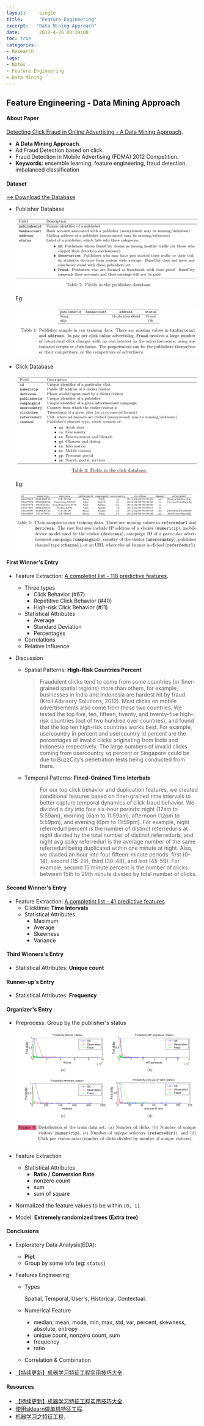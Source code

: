 ```yaml
---
layout:     single
title:      "Feature Engineering"
excerpt:   "Data Mining Approach"
date:       2018-4-26 00:39:00
toc: true
categories:
- Research
tags:
- Notes
- Feature Engineering
- Data Mining
---
```


## Feature Engineering - Data Mining Approach

#### About Paper

[Detecting Click Fraud in Online Advertising - A Data Mining Approach]( http://www.jmlr.org/papers/volume15/oentaryo14a/oentaryo14a.pdf).

- **A Data Mining Approach**.
- Ad Fraud Detection based on click.
- Fraud Detection in Mobile Advertising (FDMA) 2012 Competition.
- **Keywords**: ensemble learning, feature engineering, fraud detection, imbalanced classification

#### Dataset

[==> Download the Database](https://docs.google.com/file/d/0B77LA4oEl-AQTGRHSVNMczJhVTg/edit)

- Publisher Database

  ![1](https://raw.githubusercontent.com/RMSnow/RTB/master/resources/FDMA2012/1.png)

  Eg:

  ![1](https://raw.githubusercontent.com/RMSnow/RTB/master/resources/FDMA2012/3.png)

- Click Database

  ![1](https://raw.githubusercontent.com/RMSnow/RTB/master/resources/FDMA2012/2.png)

  Eg:

  ![1](https://raw.githubusercontent.com/RMSnow/RTB/master/resources/FDMA2012/4.png)

#### First Winner's Entry

- Feature Extraction: [A completint list - 118 predictive features](https://github.com/RMSnow/RTB/blob/master/resources/FDMA2012/1st-feature-list.txt).
  - Three types
    - Click Behavior (#67)
    - Repetitive Click Behavior (#40)
    - High-risk Click Behavior (#11)
  - Statistical Attributes
    - Average
    - Standard Deviation
    - Percentages
  - Correlations
  - Relative Influence

- Discussion

  - Spatial Patterns: **High-Risk Countries Percent**

    > Fraudulent clicks tend to come from some countries (or finer-grained spatial regions) more than others, for example, businesses in India and Indonesia are hardest hit by fraud (Kroll Advisory Solutions, 2012). Most clicks on mobile advertisements also come from these two countries. We tested the top five, ten, fifteen, twenty, and twenty-five high-risk countries (out of two hundred over countries), and found that the top ten high-risk countries works best. For example, usercountry in percent and usercountry id percent are the percentages of invalid clicks originating from India and Indonesia respectively. The large numbers of invalid clicks coming from usercountry sg percent or Singapore could be due to BuzzCity’s penetration tests being conducted from there.

  - Temporal Patterns: **Fined-Grained Time Interbals**

    > For our top click behavior and duplication features, we created conditional features based on finer-grained time intervals to better capture temporal dynamics of click fraud behavior. We divided a day into four six-hour periods: night (12am to 5:59am), morning (6am to 11:59am), afternoon (12pm to 5:59pm), and evening (6pm to 11:59pm). For example, night referredurl percent is the number of distinct referredurls at night divided by the total number of distinct referredurls, and night avg spiky referredurl is the average number of the same referredurl being duplicated within one minute at night. Also, we divided an hour into four fifteen-minute periods: first (0-14), second (15-29), third (30-44), and last (45-59). For example, second 15 minute percent is the number of clicks between 15th to 29th minute divided by total number of clicks.

#### Second Winner's Entry

- Feature Extraction: [A completint list - 41 predictive features](https://github.com/RMSnow/RTB/blob/master/resources/FDMA2012/2nd-FDMA12_TeamMasdar_AppendixA.pdf).
  - Clicktime: **Time Intervals**
  - Statistical Attributes
    - Maximum
    - Average
    - Skewness
    - Variance

#### Third Winners's Entry

- Statistical Attributes: **Unique count**

#### Runner-up's Entry

- Statistical Attributes: **Frequency**

#### Organizer's Entry

- Preprocess: Group by the publisher's status

  ![1](https://raw.githubusercontent.com/RMSnow/RTB/master/resources/FDMA2012/5.png)

- Feature Extraction

  - Statistical Attributes
    - **Ratio / Conversion Rate**
    - nonzero count
    - sum
    - sum of square

- Normalized the feature values to be within `[0, 1]`.

- Model: **Extremely randomized trees (Extra tree)**

#### Conclusions

- Exploratory Data Analysis(EDA): 

  - **Plot**
  - Group by some info (eg: `status`)

- Features Engineering

  - Types

    Spatial, Temporal, User's, Historical, Contextual.

  - Numerical Feature

    - median, mean, mode, min, max, std, var, percent, skewness, absolute, entropy
    - unique count, nonzero count, sum
    - frequency
    - ratio

  - Correlation & Combination

- [【持续更新】机器学习特征工程实用技巧大全](https://zhuanlan.zhihu.com/p/26444240).

#### Resources

- [【持续更新】机器学习特征工程实用技巧大全](https://zhuanlan.zhihu.com/p/26444240).
- [使用sklearn做单机特征工程](http://www.cnblogs.com/jasonfreak/p/5448385.html).
- [机器学习之特征工程](http://www.csuldw.com/2015/10/24/2015-10-24%20feature%20engineering/).